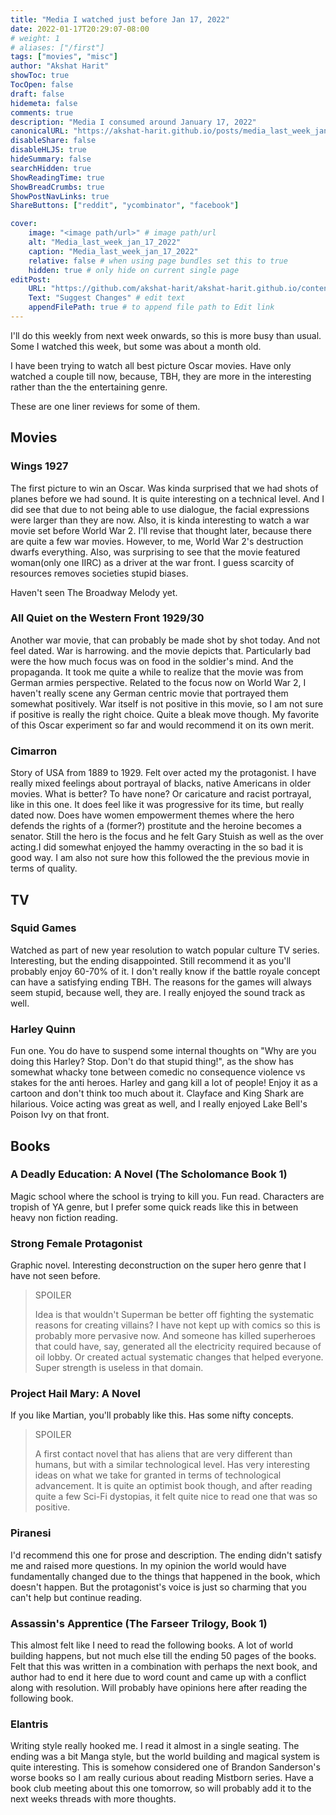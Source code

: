 ```yaml
---
title: "Media I watched just before Jan 17, 2022"
date: 2022-01-17T20:29:07-08:00
# weight: 1
# aliases: ["/first"]
tags: ["movies", "misc"]
author: "Akshat Harit"
showToc: true
TocOpen: false
draft: false
hidemeta: false
comments: true
description: "Media I consumed around January 17, 2022"
canonicalURL: "https://akshat-harit.github.io/posts/media_last_week_jan_17_2022/"
disableShare: false
disableHLJS: true
hideSummary: false
searchHidden: true
ShowReadingTime: true
ShowBreadCrumbs: true
ShowPostNavLinks: true
ShareButtons: ["reddit", "ycombinator", "facebook"]

cover:
    image: "<image path/url>" # image path/url
    alt: "Media_last_week_jan_17_2022"
    caption: "Media_last_week_jan_17_2022"
    relative: false # when using page bundles set this to true
    hidden: true # only hide on current single page
editPost:
    URL: "https://github.com/akshat-harit/akshat-harit.github.io/content"
    Text: "Suggest Changes" # edit text
    appendFilePath: true # to append file path to Edit link
---
```


I'll do this weekly from next week onwards, so this is more busy than usual. Some I watched this week, but some was about a month old.

I have been trying to watch all best picture Oscar movies. Have only watched a couple till now, because, TBH, they are more in the interesting rather than the the entertaining genre.

These are one liner reviews for some of them.

## Movies

### Wings 1927

The first picture to win an Oscar. Was kinda surprised that we had shots of planes before we had sound. It is quite interesting on a technical level. And I did see that due to not being able to use dialogue, the facial expressions were larger than they are now.
Also, it is kinda interesting to watch a war movie set before World War 2. I'll revise that thought later, because there are quite a few war movies. However, to me, World War 2's destruction dwarfs everything. Also, was surprising to see that the movie featured woman(only one IIRC) as a driver at the war front. I guess scarcity of resources removes societies stupid biases.

Haven't seen The Broadway Melody yet.

### All Quiet on the Western Front 1929/30

Another war movie, that can probably be made shot by shot today. And not feel dated. War is harrowing. and the movie depicts that. Particularly bad were the how much focus was on food in the soldier's mind. And the propaganda. It took me quite a while to realize that the movie was from German armies perspective. Related to the focus now on World War 2, I haven't really scene any German centric movie that portrayed them somewhat positively. War itself is not positive in this movie, so I am not sure if positive is really the right choice. Quite a bleak move though. My favorite of this Oscar experiment so far and would recommend it on its own merit.

### Cimarron

Story of USA from 1889 to 1929. Felt over acted my the protagonist. I have really mixed feelings about portrayal of blacks, native Americans in older movies. What is better? To have none? Or caricature and racist portrayal, like in this one. It does feel like it was progressive for its time, but really dated now. Does have women empowerment themes where the hero defends the rights of a (former?) prostitute and the heroine becomes a senator. Still the hero is the focus and he felt Gary Stuish as well as the over acting.I did somewhat enjoyed the hammy overacting in the so bad it is good way. I am also not sure how this followed the the previous movie in terms of quality.

## TV

### Squid Games

Watched as part of new year resolution to watch popular culture TV series. Interesting, but the ending disappointed. Still recommend it as you'll probably enjoy 60-70% of it. I don't really know if the battle royale concept can have a satisfying ending TBH. The reasons for the games will always seem stupid, because well, they are. I really enjoyed the sound track as well.

### Harley Quinn

Fun one. You do have to suspend some internal thoughts on "Why are you doing this Harley? Stop. Don't do that stupid thing!", as the show has somewhat whacky tone between comedic no consequence violence vs stakes for the anti heroes. Harley and gang kill a lot of people! Enjoy it as a cartoon and don't think too much about it. Clayface and King Shark are hilarious. Voice acting was great as well, and I really enjoyed Lake Bell's Poison Ivy on that front.

## Books

### A Deadly Education: A Novel (The Scholomance Book 1)

Magic school where the school is trying to kill you. Fun read. Characters are tropish of YA genre, but I prefer some quick reads like this in between heavy non fiction reading.

### Strong Female Protagonist

Graphic novel. Interesting deconstruction on the super hero genre that I have not seen before.

> SPOILER
>
>Idea is that wouldn't Superman be better off fighting the systematic reasons for creating villains? I have not kept up with comics so this is probably more pervasive now. And someone has killed superheroes that could have, say, generated all the electricity required because of oil lobby. Or created actual systematic changes that helped everyone. Super strength is useless in that domain.

### Project Hail Mary: A Novel

If you like Martian, you'll probably like this. Has some nifty concepts.

> SPOILER
>
>A first contact novel that has aliens that are very different than humans, but with a similar technological level. Has very interesting ideas on what we take for granted in terms of technological advancement. It is quite an optimist book though, and after reading quite a few Sci-Fi dystopias, it felt quite nice to read one that was so positive.

### Piranesi

I'd recommend this one for prose and description. The ending didn't satisfy me and raised more questions. In my opinion the world would have fundamentally changed due to the things that happened in the book, which doesn't happen. But the protagonist's voice is just so charming that you can't help but continue reading.

### Assassin's Apprentice (The Farseer Trilogy, Book 1)

This almost felt like I need to read the following books. A lot of world building happens, but not much else till the ending 50 pages of the books. Felt that this was written in a combination with perhaps the next book, and author had to end it here due to word count and came up with a conflict along with resolution. Will probably have opinions here after reading the following book.

### Elantris

Writing style really hooked me. I read it almost in a single seating. The ending was a bit Manga style, but the world building and magical system is quite interesting. This is somehow considered one of Brandon Sanderson's worse books so I am really curious about reading Mistborn series. Have a book club meeting about this one tomorrow, so will probably add it to the next weeks threads with more thoughts.
